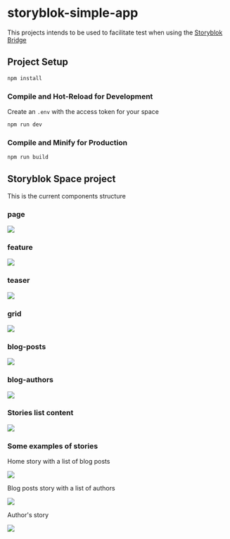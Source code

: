 # storyblok-simple-app

This projects intends to be used to facilitate test when using the [Storyblok Bridge](https://www.storyblok.com/docs/Guides/storyblok-latest-js)

## Project Setup

```sh
npm install
```

### Compile and Hot-Reload for Development

Create an `.env` with the access token for your space

```sh
npm run dev
```

### Compile and Minify for Production

```sh
npm run build
```

## Storyblok Space project

This is the current components structure

### page

![](./images/page.png)

### feature

![](./images/feature.png)
### teaser

![](./images/teaser.png)

### grid

![](./images/grid.png)

### blog-posts

![](./images/blog-posts.png)

### blog-authors

![](./images/blog-author.png)

### Stories list content

![](./images/stories-list-structure.png)

### Some examples of stories

Home story with a list of blog posts

![](./images/home-story.png)

Blog posts story with a list of authors

![](./images/blog-post-story.png)

Author's story

![](./images/author-story.png)
